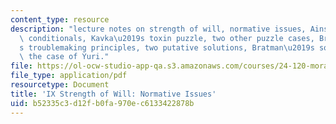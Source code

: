 ```yaml
---
content_type: resource
description: "lecture notes on strength of will, normative issues, Ainslie\u2019s\
  \ conditionals, Kavka\u2019s toxin puzzle, two other puzzle cases, Bratman\u2019\
  s troublemaking principles, two putative solutions, Bratman\u2019s solution, and\
  \ the case of Yuri."
file: https://ol-ocw-studio-app-qa.s3.amazonaws.com/courses/24-120-moral-psychology-spring-2009/b52335c3d12fb0fa970ec6133422878b_MIT24_120s09_lec09.pdf
file_type: application/pdf
resourcetype: Document
title: 'IX Strength of Will: Normative Issues'
uid: b52335c3-d12f-b0fa-970e-c6133422878b
---
```

